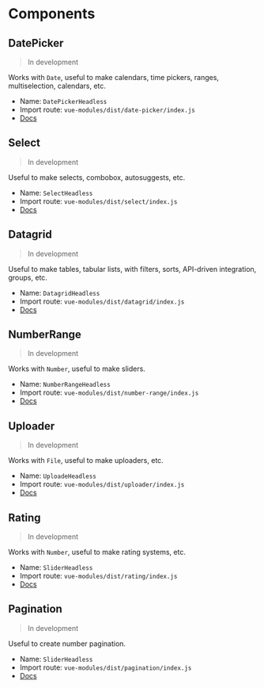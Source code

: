 # Components

## DatePicker

> In development

Works with `Date`, useful to make calendars, time pickers, ranges, multiselection, calendars, etc.

- Name: `DatePickerHeadless`
- Import route: `vue-modules/dist/date-picker/index.js`
- [Docs](/components/date-picker)

## Select

> In development

Useful to make selects, combobox, autosuggests, etc.

- Name: `SelectHeadless`
- Import route: `vue-modules/dist/select/index.js`
- [Docs](/components/select)

## Datagrid

> In development

Useful to make tables, tabular lists, with filters, sorts, API-driven integration, groups, etc.

- Name: `DatagridHeadless`
- Import route: `vue-modules/dist/datagrid/index.js`
- [Docs](/components/datagrid)

## NumberRange

> In development

Works with `Number`, useful to make sliders.

- Name: `NumberRangeHeadless`
- Import route: `vue-modules/dist/number-range/index.js`
- [Docs](/components/number-range)

## Uploader

> In development

Works with `File`, useful to make uploaders, etc.

- Name: `UploadeHeadless`
- Import route: `vue-modules/dist/uploader/index.js`
- [Docs](/components/uploader)

## Rating

> In development

Works with `Number`, useful to make rating systems, etc.

- Name: `SliderHeadless`
- Import route: `vue-modules/dist/rating/index.js`
- [Docs](/components/rating)

## Pagination

> In development

Useful to create number pagination.

- Name: `SliderHeadless`
- Import route: `vue-modules/dist/pagination/index.js`
- [Docs](/components/pagination)
